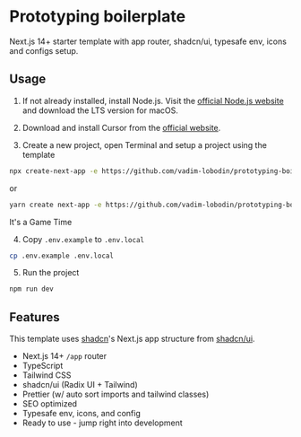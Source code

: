 # Prototyping boilerplate

Next.js 14+ starter template with app router, shadcn/ui, typesafe env, icons and configs setup.

## Usage

1. If not already installed, install Node.js. Visit the [official Node.js website](https://nodejs.org/) and download the LTS version for macOS.

2. Download and install Cursor from the [official website](https://www.cursor.com/).
3. Create a new project, open Terminal and setup a project using the template
```bash
npx create-next-app -e https://github.com/vadim-lobodin/prototyping-boilerplate
```
or
```bash
yarn create next-app -e https://github.com/vadim-lobodin/prototyping-boilerplate
```
It's a Game Time

4. Copy `.env.example` to `.env.local`

```bash
cp .env.example .env.local
```

5. Run the project

```bash
npm run dev
```

## Features

This template uses [shadcn](https://github.com/shadcn)'s Next.js app structure from [shadcn/ui](https://ui.shadcn.com/).

- Next.js 14+ `/app` router
- TypeScript
- Tailwind CSS
- shadcn/ui (Radix UI + Tailwind)
- Prettier (w/ auto sort imports and tailwind classes)
- SEO optimized
- Typesafe env, icons, and config
- Ready to use - jump right into development


